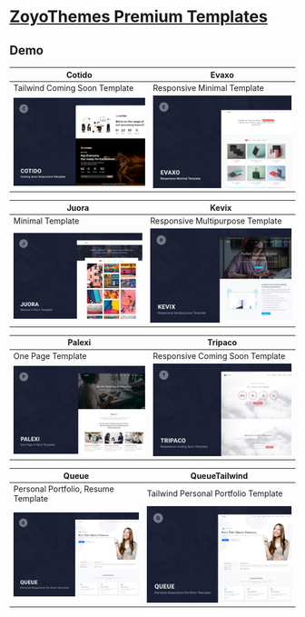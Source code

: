 # [ZoyoThemes Premium Templates](https://zoyothemes.com)

## Demo
| Cotido                                                                                                                                                                               | Evaxo                                                                                                                                                                        |
|--------------------------------------------------------------------------------------------------------------------------------------------------------------------------------------|------------------------------------------------------------------------------------------------------------------------------------------------------------------------------|
| Tailwind Coming Soon Template                                                                                                                                                        | Responsive Minimal Template                                                                                                                                                  |
| [![Cotido](https://raw.githubusercontent.com/World-of-Templates/ZoyoThemes-Premium-Templates/main/zSupportImages/cotido.png)](https://template.bikinwebskuy.com/ZY/Cotido/HTML/dist) | [![Evaxo](https://raw.githubusercontent.com/World-of-Templates/ZoyoThemes-Premium-Templates/main/zSupportImages/evaxo.png)](https://template.bikinwebskuy.com/ZY/Evaxo/HTML) |

| Juora                                                                                                                                                                        | Kevix                                                                                                                                                                        |
|------------------------------------------------------------------------------------------------------------------------------------------------------------------------------|------------------------------------------------------------------------------------------------------------------------------------------------------------------------------|
| Minimal Template                                                                                                                                                             | Responsive Multipurpose Template                                                                                                                                             |
| [![Juora](https://raw.githubusercontent.com/World-of-Templates/ZoyoThemes-Premium-Templates/main/zSupportImages/juora.png)](https://template.bikinwebskuy.com/ZY/Juora/HTML) | [![Kevix](https://raw.githubusercontent.com/World-of-Templates/ZoyoThemes-Premium-Templates/main/zSupportImages/kevix.png)](https://template.bikinwebskuy.com/ZY/Kevix/HTML) |

| Palexi                                                                                                                                                                          | Tripaco                                                                                                                                                                            |
|---------------------------------------------------------------------------------------------------------------------------------------------------------------------------------|------------------------------------------------------------------------------------------------------------------------------------------------------------------------------------|
| One Page Template                                                                                                                                                               | Responsive Coming Soon Template                                                                                                                                                    |
| [![Palexi](https://raw.githubusercontent.com/World-of-Templates/ZoyoThemes-Premium-Templates/main/zSupportImages/palexi.png)](https://template.bikinwebskuy.com/ZY/Palexi/HTML) | [![Tripaco](https://raw.githubusercontent.com/World-of-Templates/ZoyoThemes-Premium-Templates/main/zSupportImages/tripaco.png)](https://template.bikinwebskuy.com/ZY/Tripaco/HTML) |

| Queue                                                                                                                                                                        | QueueTailwind                                                                                                                                                                                     |
|------------------------------------------------------------------------------------------------------------------------------------------------------------------------------|---------------------------------------------------------------------------------------------------------------------------------------------------------------------------------------------------|
| Personal Portfolio, Resume Template                                                                                                                                          | Tailwind Personal Portfolio Template                                                                                                                                                              |
| [![Queue](https://raw.githubusercontent.com/World-of-Templates/ZoyoThemes-Premium-Templates/main/zSupportImages/queue.png)](https://template.bikinwebskuy.com/ZY/Queue/HTML) | [![QueueTailwind](https://raw.githubusercontent.com/World-of-Templates/ZoyoThemes-Premium-Templates/main/zSupportImages/queue.png)](https://template.bikinwebskuy.com/ZY/QueueTailwind/HTML/dist) |